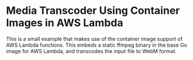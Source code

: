 # Media Transcoder Using Container Images in AWS Lambda
This is a small example that makes use of the container image support of AWS Lambda functions.
This embeds a static ffmpeg binary in the base Go image for AWS Lambda, and transcodes the input file to WebM format.
